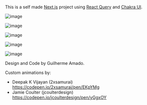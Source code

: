 This is a self made [Next.js](https://nextjs.org/) project using [React Query](https://react-query.tanstack.com/) and [Chakra UI](https://chakra-ui.com/).

![image](https://user-images.githubusercontent.com/49161599/135775257-99258ccf-d089-4ac1-9b19-e6de0ee606cf.png)

![image](https://user-images.githubusercontent.com/49161599/135775276-d07f474c-0552-4d07-b92f-effd2703a0c0.png)

![image](https://user-images.githubusercontent.com/49161599/135775291-cfd4dd4c-f174-4917-925f-6c91b8d8b4be.png)

![image](https://user-images.githubusercontent.com/49161599/135775283-0ab5d8f5-2552-4f73-83dd-f54aa6f6fcb9.png)

![image](https://user-images.githubusercontent.com/49161599/135775315-d0bd643d-7669-458d-b310-fabf674810a9.png)


Design and Code by Guilherme Amado.

Custom animations by:
- Deepak K Vijayan (2xsamurai) https://codepen.io/2xsamurai/pen/EKpYMg
- Jamie Coulter (jcoulterdesign) https://codepen.io/jcoulterdesign/pen/yGgxOY
